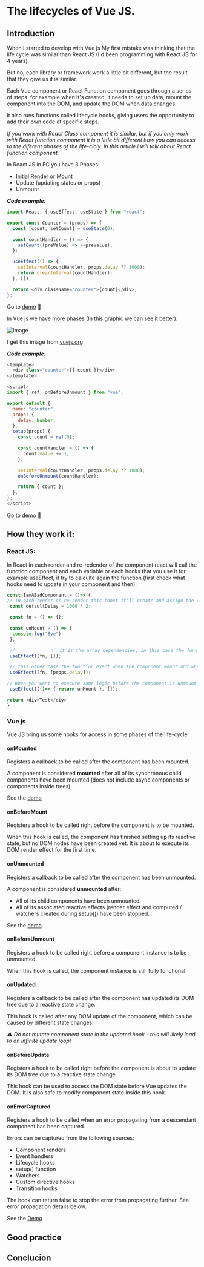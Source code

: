 # The lifecycles of Vue JS.

## Introduction
When I started to develop with Vue js My first mistake was thinking that the life cycle was similar than React JS (I'd been programming with React JS for 4 years).

But no, each library or framework work a little bit different, but the result that they give us it is similar.

Each Vue component or React Function component goes through a series of steps. for example when it's created, it needs to set up data, mount the component into the DOM, and update the DOM when data changes.

it also runs functions called lifecycle hooks, giving users the opportunity to add their own code at specific steps.

_If you work with React Class component it is similar, but if you only work with React function component it is a little bit different how you can access to the diferent phases of the life-cicly. In this article i will talk about React function component._

In React JS in FC you have 3 Phases:
- Initial Render or Mount
- Update (updating states or props)
- Unmount

***Code example:***

```js
import React, { useEffect, useState } from "react";

export const Counter = (props) => {
  const [count, setCount] = useState(0);

  const countHandler = () => {
    setCount((preValue) => ++preValue);
  };

  useEffect(() => {
    setInterval(countHandler, props.delay ?? 1000);
    return clearInterval(countHandler);
  }, []);

  return <div className="counter">{count}</div>;
};
```

Go to [demo](https://codesandbox.io/embed/optimistic-solomon-rr8ckk?fontsize=14&hidenavigation=1&theme=dark) 🚀

In Vue js we have more phases (In this graphic we can see it better):

![image](https://user-images.githubusercontent.com/38573357/198037458-8f5a26fe-ce1f-4822-a760-97c0e52958ed.png)

I get this image from [vuejs.org](https://vuejs.org/guide/essentials/lifecycle.html#lifecycle-diagram)

***Code example:***
```js
<template>
  <div class="counter">{{ count }}</div>
</template>

<script>
import { ref, onBeforeUnmount } from "vue";

export default {
  name: "counter",
  props: {
    delay: Number,
  },
  setup(props) {
    const count = ref(0);

    const countHandler = () => {
      count.value += 1;
    };

    setInterval(countHandler, props.delay ?? 1000);
    onBeforeUnmount(countHandler);

    return { count };
  },
};
</script>
```
Go to [demo](https://codesandbox.io/s/eager-cache-7w7si9?file=/src/components/counter.vue:0-426) 🚀

## How they work it:

### React JS:
In React in each render and re-redender of the component react will call the function component and each variable or each hooks that you use it for example useEffect, it try to calculte again the function (first check what hooks need to update in your component and then).

```js
const IamABadComponent = ()=> {
// In each render or re-render this const it'll create and assign the value.
 const defaultDelay = 1000 * 2;

 const fn = () => {};

 const unMount = () => {
  console.log("Bye")
 };

 //             👇🏻 it is the array dependencies, in this case the function exect when the component mount.
 useEffect((fn, []);

 // this other case the function exect when the component mount and when the 'props.delay' change the value.
 useEffect((fn, [props.delay]);

// When you want to execute some logic before the component is unmount you can use a retun of the callback.
 useEffect((()=> { return unMount }, []);

return <div>Test</div>
}
```

### Vue js
Vue JS bring us some hooks for access in some phases of the life-cycle

#### onMounted
Registers a callback to be called after the component has been mounted.

A component is considered **mounted** after all of its synchronous child components have been mounted (does not include async components or components inside <Suspense> trees).

See the [demo](https://codesandbox.io/s/eager-cache-7w7si9?file=/src/components/counter.vue)

#### onBeforeMount
Registers a hook to be called right before the component is to be mounted.

When this hook is called, the component has finished setting up its reactive state, but no DOM nodes have been created yet. It is about to execute its DOM render effect for the first time.

#### onUnmounted
Registers a callback to be called after the component has been unmounted.

A component is considered **unmounted** after:
- All of its child components have been unmounted.
- All of its associated reactive effects (render effect and computed / watchers created during setup()) have been stopped.

See the [demo](https://codesandbox.io/s/eager-cache-7w7si9?file=/src/components/counter.vue)

#### onBeforeUnmount
Registers a hook to be called right before a component instance is to be unmounted.

When this hook is called, the component instance is still fully functional.

#### onUpdated
Registers a callback to be called after the component has updated its DOM tree due to a reactive state change.

This hook is called after any DOM update of the component, which can be caused by different state changes.

_⚠️ Do not mutate component state in the updated hook - this will likely lead to an infinite update loop!_

#### onBeforeUpdate
Registers a hook to be called right before the component is about to update its DOM tree due to a reactive state change.

This hook can be used to access the DOM state before Vue updates the DOM. It is also safe to modify component state inside this hook.

#### onErrorCaptured
Registers a hook to be called when an error propagating from a descendant component has been captured.

Errors can be captured from the following sources:
- Component renders
- Event handlers
- Lifecycle hooks
- setup() function
- Watchers
- Custom directive hooks
- Transition hooks

The hook can return false to stop the error from propagating further. See error propagation details below.

See the [Demo](https://codesandbox.io/s/eager-cache-7w7si9?file=/src/components/error-boundary.vue)


## Good practice

## Conclucion
